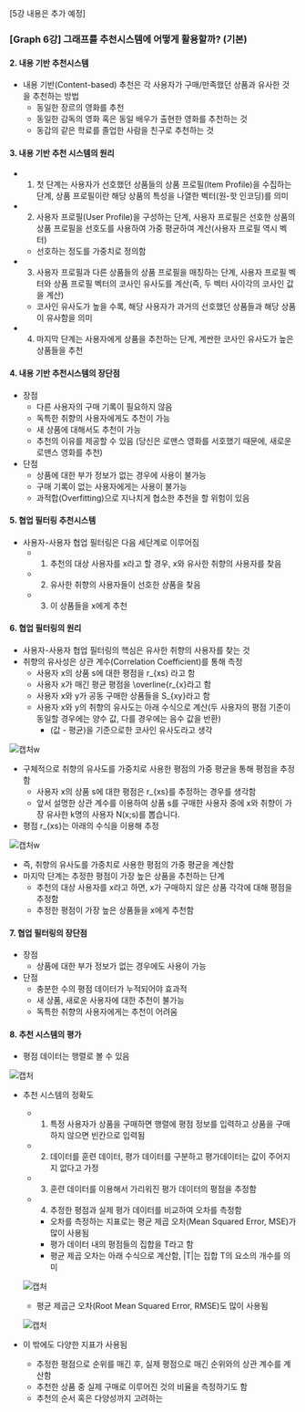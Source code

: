[5강 내용은 추가 예정]

### [Graph 6강] 그래프를 추천시스템에 어떻게 활용할까? (기본)
#### 2. 내용 기반 추천시스템
+ 내용 기반(Content-based) 추천은 각 사용자가 구매/만족했던 상품과 유사한 것을 추천하는 방법
  + 동일한 장르의 영화를 추천
  + 동일한 감독의 영화 혹은 동일 배우가 출현한 영화를 추천하는 것
  + 동갑의 같은 학료를 졸업한 사람을 친구로 추천하는 것

#### 3. 내용 기반 추천 시스템의 원리
+ 1) 첫 단계는 사용자가 선호했던 상품들의 상품 프로필(Item Profile)을 수집하는 단계, 상품 프로필이란 해당 상품의 특성을 나열한 벡터(원-핫 인코딩)를 의미
+ 2) 사용자 프로필(User Profile)을 구성하는 단계, 사용자 프로필은 선호한 상품의 상품 프로필을 선호도를 사용하여 가중 평균하여 계산(사용자 프로필 역시 벡터)
    + 선호하는 정도를 가중치로 정의함
+ 3) 사용자 프로필과 다른 상품들의 상품 프로필을 매칭하는 단계, 사용자 프로필 벡터와 상품 프로필 벡터의 코사인 유사도를 계산(즉, 두 벡터 사이각의 코사인 값을 계산)
    + 코사인 유사도가 높을 수록, 해당 사용자가 과거의 선호했던 상품들과 해당 상품이 유사함을 의미
+ 4) 마지막 단계는 사용자에게 상품을 추천하는 단계, 계싼한 코사인 유사도가 높은 상품들을 추천

#### 4. 내용 기반 추천시스템의 장단점
+ 장점
    + 다른 사용자의 구매 기록이 필요하지 않음
    + 독특한 취향의 사용자에게도 추천이 가능
    + 새 상품에 대해서도 추천이 가능
    + 추천의 이유를 제공할 수 있음 (당신은 로맨스 영화를 서호했기 때문에, 새로운 로맨스 영화를 추천)
+ 단점
    + 상품에 대한 부가 정보가 없는 경우에 사용이 불가능
    + 구매 기록이 없는 사용자에게는 사용이 불가능
    + 과적합(Overfitting)으로 지나치게 협소한 추천을 할 위험이 있음

#### 5. 협업 필터링 추천시스템
+ 사용자-사용자 협업 필터링은 다음 세단계로 이루어짐
    + 1) 추천의 대상 사용자를 x라고 할 경우, x와 유사한 취향의 사용자를 찾음
    + 2) 유사한 취향의 사용자들이 선호한 상품을 찾음
    + 3) 이 상품들을 x에게 추천

#### 6. 협업 필터링의 원리
+ 사용자-사용자 협업 필터링의 핵심은 유사한 취향의 사용자를 찾는 것
+ 취향의 유사성은 상관 계수(Correlation Coefficient)를 통해 측정
    + 사용자 x의 상품 s에 대한 평점을 r_{xs} 라고 함
    + 사용자 x가 매긴 평균 평점을 \overline{r_{x}라고 함
    + 사용자 x와 y가 공동 구매한 상품들을 S_{xy}라고 함
    + 사용자 x와 y의 취향의 유사도는 아래 수식으로 계산(두 사용자의 평점 기준이 동일할 경우에는 양수 값, 다를 경우에는 음수 값을 반환)
        + (값 - 평균)을 기준으로한 코사인 유사도라고 생각

![캡처w](https://user-images.githubusercontent.com/44515744/109017974-081e3b80-76fb-11eb-84de-f9783730724b.JPG)

+ 구체적으로 취향의 유사도를 가중치로 사용한 평점의 가중 평균을 통해 평점을 추정함
    + 사용자 x의 상품 s에 대한 평점은 r_{xs}를 추정하는 경우를 생각함
    + 앞서 설명한 상관 계수를 이용하여 상품 s를 구매한 사용자 중에 x와 취향이 가장 유사한 k명의 사용자 N(x;s)를 뽑습니다.
+ 평점 r_{xs}는 아래의 수식을 이용해 추정

![캡처w](https://user-images.githubusercontent.com/44515744/109023494-305c6900-7700-11eb-969b-4d8c20b7305a.JPG)

+ 즉, 취향의 유사도를 가중치로 사용한 평점의 가중 평균을 계산함
+ 마지막 단계는 추정한 평점이 가장 높은 상품을 추천하는 단계
    + 추천의 대상 사용자를 x라고 하면, x가 구매하지 않은 상품 각각에 대해 평점을 추정함
    + 추정한 평점이 가장 높은 상품들을 x에게 추천함

#### 7. 협업 필터링의 장단점
+ 장점
    + 상품에 대한 부가 정보가 없는 경우에도 사용이 가능
+ 단점
    + 충분한 수의 평점 데이터가 누적되어야 효과적
    + 새 상품, 새로운 사용자에 대한 추천이 불가능
    + 독특한 취향의 사용자에게는 추천이 어려움

#### 8. 추천 시스템의 평가
+ 평점 데이터는 행렬로 볼 수 있음

![캡처](https://user-images.githubusercontent.com/44515744/109027071-c219a580-7703-11eb-9bc9-7d06af096e18.JPG)

+ 추천 시스템의 정확도
    + 1) 특정 사용자가 상품을 구매하면 행렬에 평점 정보를 입력하고 상품을 구매하지 않으면 빈칸으로 입력됨
    + 2) 데이터를 훈련 데이터, 평가 데이터를 구분하고 평가데이터는 값이 주어지지 없다고 가정
    + 3) 훈련 데이터를 이용해서 가리워진 평가 데이터의 평점을 추정함
    + 4) 추정한 평점과 실제 평가 데이터를 비교하여 오차를 측정함
        + 오차를 측정하는 지표로는 평균 제곱 오차(Mean Squared Error, MSE)가 많이 사용됨
        + 평가 데이터 내의 평점들의 집합을 T라고 함
        + 평균 제곱 오차는 아래 수식으로 계산함, |T|는 집합 T의 요소의 개수를 의미

    ![캡처](https://user-images.githubusercontent.com/44515744/109027185-df4e7400-7703-11eb-9c12-e8d5f1450c96.JPG)
    
    + 평균 제곱근 오차(Root Mean Squared Error, RMSE)도 많이 사용됨 

    ![캡처](https://user-images.githubusercontent.com/44515744/109027330-0442e700-7704-11eb-88f2-d23e408d15b8.JPG)
    
+ 이 밖에도 다양한 지표가 사용됨
    + 추정한 평점으로 순위를 매긴 후, 실제 평점으로 매긴 순위와의 상관 계수를 계산함
    + 추천한 상품 중 실제 구매로 이루어진 것의 비율을 측정하기도 함
    + 추천의 순서 혹은 다양성까지 고려하는 
